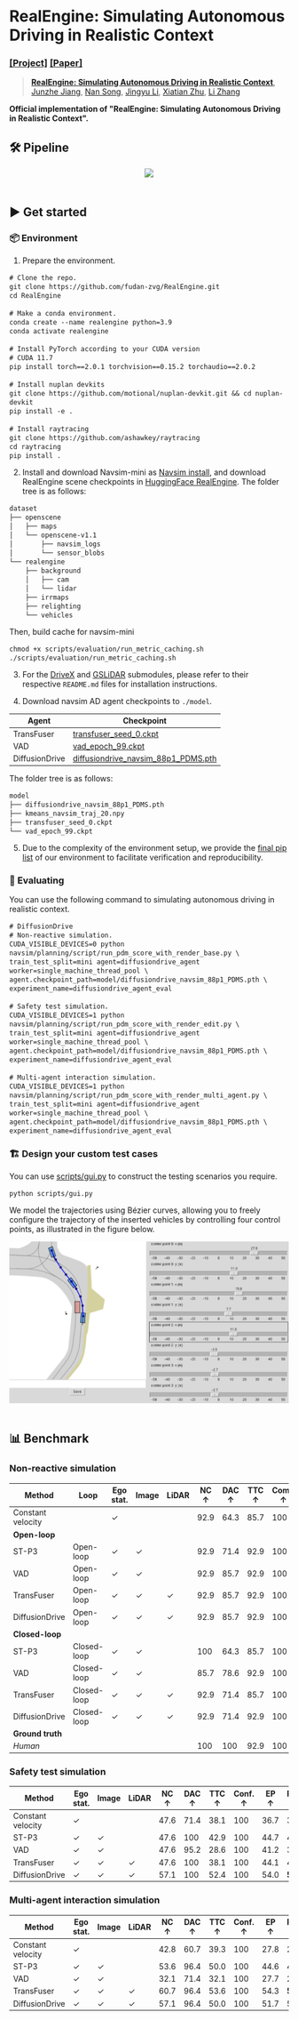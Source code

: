 # RealEngine: Simulating Autonomous Driving in Realistic Context

### [[Project]]() [[Paper]]() 

> [**RealEngine: Simulating Autonomous Driving in Realistic Context**](),            
> [Junzhe Jiang](https://scholar.google.com/citations?user=gnDoDP4AAAAJ), [Nan Song](https://scholar.google.com/citations?user=wLZVtjEAAAAJ), [Jingyu Li](https://github.com/Whale-ice), [Xiatian Zhu](https://xiatian-zhu.github.io/), [Li Zhang](https://lzrobots.github.io) 

**Official implementation of "RealEngine: Simulating Autonomous Driving in Realistic Context".** 

## 🛠️ Pipeline
<div align="center">
  <img src="assets/pipeline.png"/>
</div><br/>

## ▶️ Get started
### 📦 Environment
1. Prepare the environment.
```
# Clone the repo.
git clone https://github.com/fudan-zvg/RealEngine.git
cd RealEngine

# Make a conda environment.
conda create --name realengine python=3.9
conda activate realengine

# Install PyTorch according to your CUDA version
# CUDA 11.7
pip install torch==2.0.1 torchvision==0.15.2 torchaudio==2.0.2

# Install nuplan devkits
git clone https://github.com/motional/nuplan-devkit.git && cd nuplan-devkit
pip install -e .

# Install raytracing
git clone https://github.com/ashawkey/raytracing
cd raytracing
pip install .
```
2. Install and download Navsim-mini as [Navsim install](https://github.com/autonomousvision/navsim/blob/main/docs/install.md), and download RealEngine scene checkpoints in [HuggingFace RealEngine](https://huggingface.co/datasets/selfspin/RealEngine/tree/main/dataset/realengine).
The folder tree is as follows:
```
dataset
├── openscene
│   ├── maps
│   └── openscene-v1.1
│       ├── navsim_logs
│       └── sensor_blobs
└── realengine
    ├── background
    │   ├── cam
    │   └── lidar
    ├── irrmaps
    ├── relighting
    └── vehicles
```
Then, build cache for navsim-mini
```
chmod +x scripts/evaluation/run_metric_caching.sh
./scripts/evaluation/run_metric_caching.sh
```

3. For the [DriveX](submodules/DriveX) and [GSLiDAR](submodules/GSLiDAR) submodules, please refer to their respective `README.md` files for installation instructions.

4. Download navsim AD agent checkpoints to `./model`.

| Agent          | Checkpoint                                                   |
| -------------- | ------------------------------------------------------------ |
| TransFuser     | [transfuser_seed_0.ckpt](https://huggingface.co/autonomousvision/navsim_baselines/tree/main/transfuser) |
| VAD            | [vad_epoch_99.ckpt](https://huggingface.co/datasets/selfspin/RealEngine/tree/main/model) |
| DiffusionDrive | [diffusiondrive_navsim_88p1_PDMS.pth](https://huggingface.co/hustvl/DiffusionDrive/tree/main) |


The folder tree is as follows:
```
model
├── diffusiondrive_navsim_88p1_PDMS.pth
├── kmeans_navsim_traj_20.npy
├── transfuser_seed_0.ckpt
└── vad_epoch_99.ckpt
```

5. Due to the complexity of the environment setup, we provide the [final pip list](docs/final_pip_list.md) of our environment to facilitate verification and reproducibility.
### 🚗 Evaluating
You can use the following command to simulating autonomous driving in realistic context.
```
# DiffusionDrive
# Non-reactive simulation.
CUDA_VISIBLE_DEVICES=0 python navsim/planning/script/run_pdm_score_with_render_base.py \
train_test_split=mini agent=diffusiondrive_agent worker=single_machine_thread_pool \
agent.checkpoint_path=model/diffusiondrive_navsim_88p1_PDMS.pth \
experiment_name=diffusiondrive_agent_eval

# Safety test simulation.
CUDA_VISIBLE_DEVICES=1 python navsim/planning/script/run_pdm_score_with_render_edit.py \
train_test_split=mini agent=diffusiondrive_agent worker=single_machine_thread_pool \
agent.checkpoint_path=model/diffusiondrive_navsim_88p1_PDMS.pth \
experiment_name=diffusiondrive_agent_eval

# Multi-agent interaction simulation.
CUDA_VISIBLE_DEVICES=1 python navsim/planning/script/run_pdm_score_with_render_multi_agent.py \
train_test_split=mini agent=diffusiondrive_agent worker=single_machine_thread_pool \
agent.checkpoint_path=model/diffusiondrive_navsim_88p1_PDMS.pth \
experiment_name=diffusiondrive_agent_eval
```

### 🏗️ Design your custom test cases 
You can use [scripts/gui.py](scripts/gui.py) to construct the testing scenarios you require.
```
python scripts/gui.py
```
We model the trajectories using Bézier curves, allowing you to freely configure the trajectory of the inserted vehicles by controlling four control points, as illustrated in the figure below.
<div align="center">
  <img src="assets/gui.png"/>
</div><br/>

## 📊 Benchmark
### Non-reactive simulation
| Method                  | Loop       | Ego stat. | Image | LiDAR | NC ↑ | DAC ↑ | TTC ↑ | Comf. ↑ | EP ↑ | PDMS ↑ |
|-------------------------|------------|-----------|-------|-------|------|--------|--------|----------|-------|---------|
| Constant velocity  |            | ✓         |       |       | 92.9 | 64.3   | 85.7   | 100      | 29.4  | 46.8    |
| **Open-loop**           |            |           |       |       |      |        |        |          |       |         |
| ST-P3               | Open-loop  | ✓         | ✓     |      | 92.9 | 71.4   | 92.9   | 100      | 46.2  | 59.6    |
| VAD                | Open-loop  | ✓         | ✓     |      | 92.9 | 85.7   | 92.9   | 100      | 48.5  | 66.1    |
| TransFuser          | Open-loop  | ✓         | ✓     | ✓     | 92.9 | 85.7   | 92.9   | 100      | 55.9  | 69.1    |
| DiffusionDrive    | Open-loop  | ✓         | ✓     | ✓     | 92.9 | 85.7   | 92.9   | 100      | 56.7  | **69.5** |
| **Closed-loop**         |            |           |       |       |      |        |        |          |       |         |
| ST-P3            | Closed-loop| ✓         | ✓     |    | 100  | 64.3   | 85.7   | 100      | 35.6  | 47.5    |
| VAD                | Closed-loop| ✓         | ✓     |     | 85.7 | 78.6   | 92.9   | 100      | 34.3  | 53.0    |
| TransFuser         | Closed-loop| ✓         | ✓     | ✓     | 92.9 | 71.4   | 85.7   | 100      | 46.0  | 57.9    |
| DiffusionDrive    | Closed-loop| ✓         | ✓     | ✓     | 92.9 | 71.4   | 92.9   | 100      | 47.1  | **61.3** |
| **Ground truth**         |            |           |       |       |      |        |        |          |       |         |
| *Human*                 |            |           |       |       | 100  | 100    | 92.9   | 100      | 68.3  | 83.8    |

### Safety test simulation
| Method                    | Ego stat. | Image | LiDAR | NC ↑ | DAC ↑ | TTC ↑ | Conf. ↑ | EP ↑ | PDMS ↑ |
|-----------------------|-----------|-------|-------|------|--------|--------|----------|-------|--------|
| Constant velocity             | ✓         |       |       | 47.6 | 71.4   | 38.1   | 100      | 36.7  | 36.3   |
| ST-P3                       | ✓         | ✓     |       | 47.6 | 100    | 42.9   | 100      | 44.7  | 44.4   |
| VAD                        | ✓         | ✓     |       | 47.6 | 95.2   | 28.6   | 100      | 41.2  | 37.0   |
| TransFuser                     | ✓         | ✓     | ✓     | 47.6 | 100    | 38.1   | 100      | 44.1  | 42.2   |
| DiffusionDrive                | ✓         | ✓     | ✓     | 57.1 | 100    | 52.4   | 100      | 54.0  | **53.8** |



### Multi-agent interaction simulation
| Method                    | Ego stat. | Image | LiDAR | NC ↑ | DAC ↑ | TTC ↑ | Conf. ↑ | EP ↑ | PDMS ↑ |
|-----------------------|-----------|-------|-------|------|--------|--------|----------|-------|--------|
| Constant velocity              | ✓         |       |       | 42.8 | 60.7   | 39.3   | 100      | 27.8  | 27.4   |
| ST-P3                        | ✓         | ✓     |       | 53.6 | 96.4   | 50.0   | 100      | 44.6  | 46.3   |
| VAD                          | ✓         | ✓     |       | 32.1 | 71.4   | 32.1   | 100      | 27.7  | 28.8   |
| TransFuser                   | ✓         | ✓     | ✓     | 60.7 | 96.4   | 53.6   | 100      | 54.3  | **55.0** |
| DiffusionDrive          | ✓         | ✓     | ✓     | 57.1 | 96.4   | 50.0   | 100      | 51.7  | 51.9   |